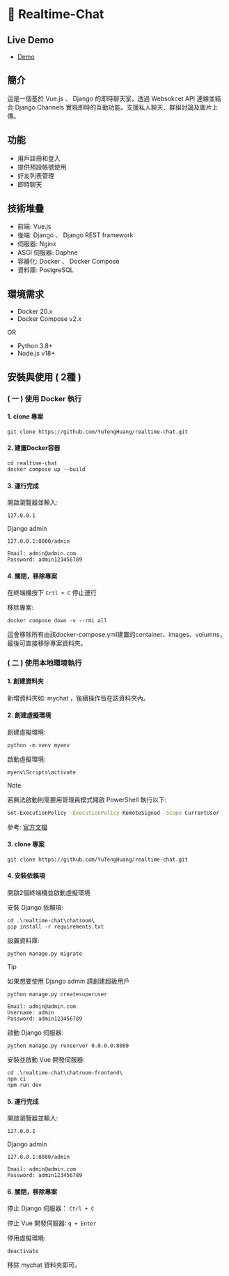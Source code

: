 # :speech_balloon: Realtime-Chat

## Live Demo
- [Demo](https://ytcustom.sytes.net/)

## 簡介
這是一個基於 Vue.js 、 Django 的即時聊天室，透過 Websokcet API 連線並結合 Django Channels 實現即時的互動功能。支援私人聊天、群組討論及圖片上傳。

## 功能
- 用戶註冊和登入
- 提供預設帳號使用
- 好友列表管理
- 即時聊天

## 技術堆疊
- 前端: Vue.js
- 後端: Django 、 Django REST framework
- 伺服器: Nginx
- ASGI 伺服器: Daphne
- 容器化: Docker 、 Docker Compose
- 資料庫: PostgreSQL

## 環境需求
- Docker 20.x
- Docker Compose v2.x

OR
- Python 3.8+
- Node.js v18+

## 安裝與使用 ( 2種 )
### ( 一 ) 使用 Docker 執行
#### 1. clone 專案
```
git clone https://github.com/YuTengHuang/realtime-chat.git 
```
#### 2. 建置Docker容器
```
cd realtime-chat
docker compose up --build
```
#### 3. 運行完成
開啟瀏覽器並輸入:
```
127.0.0.1
```
Django admin
```
127.0.0.1:8080/admin

Email: admin@admin.com
Password: admin123456789
```
#### 4. 關閉，移除專案
在終端機按下 ``` Crtl + C ``` 停止運行

移除專案:
```
docker compose down -v --rmi all
```
這會移除所有由該docker-compose.yml建置的container、images、volumns，最後可直接移除專案資料夾。


### ( 二 ) 使用本地環境執行
#### 1. 創建資料夾
新增資料夾如: mychat ，後續操作皆在該資料夾內。
#### 2. 創建虛擬環境

創建虛擬環境:
```
python -m venv myenv
```
啟動虛擬環境:
```
myenv\Scripts\activate
```

> [!NOTE] 
> 若無法啟動則需要用管理員模式開啟 PowerShell 執行以下:
>```bash
> Set-ExecutionPolicy -ExecutionPolicy RemoteSigned -Scope CurrentUser
> ```
> 參考: [官方文檔](https://docs.python.org/zh-tw/3.13/library/venv.html#creating-virtual-environments)

#### 3. clone 專案
```
git clone https://github.com/YuTengHuang/realtime-chat.git 
```

#### 4. 安裝依賴項
開啟2個終端機並啟動虛擬環境

安裝 Django 依賴項:
```
cd .\realtime-chat\chatroom\
pip install -r requirements.txt
```
設置資料庫:
```
python manage.py migrate
```
> [!TIP]
> 如果想要使用 Django admin 請創建超級用戶
> ```
> python manage.py createsuperuser
> 
> Email: admin@admin.com
> Username: admin
> Password: admin123456789
> ```

啟動 Django 伺服器:
```
python manage.py runserver 0.0.0.0:8080
```

安裝並啟動 Vue 開發伺服器:
```
cd .\realtime-chat\chatroom-frontend\
npm ci
npm run dev
```

#### 5. 運行完成
開啟瀏覽器並輸入:
```
127.0.0.1
```
Django admin
```
127.0.0.1:8080/admin

Email: admin@admin.com
Password: admin123456789
```

#### 6. 關閉，移除專案
停止 Django 伺服器： ``` Ctrl + C ```

停止 Vue 開發伺服器: ``` q + Enter ```

停用虛擬環境:
```
deactivate
```
移除 mychat 資料夾即可。